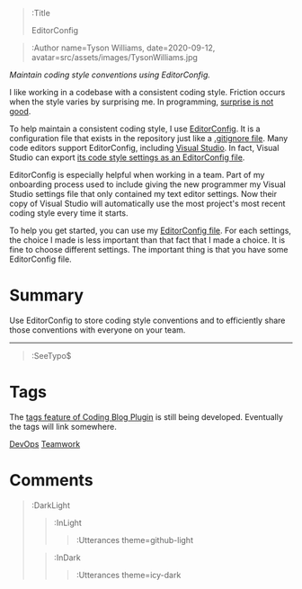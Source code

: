 > :Title
>
> EditorConfig

> :Author name=Tyson Williams,
>         date=2020-09-12,
>         avatar=src/assets/images/TysonWilliams.jpg

_Maintain coding style conventions using EditorConfig._

I like working in a codebase with a consistent coding style.  Friction occurs when the style varies by surprising me.  In programming, [surprise is not good](https://en.wikipedia.org/wiki/Principle_of_least_astonishment).

To help maintain a consistent coding style, I use [EditorConfig](https://editorconfig.org/).  It is a configuration file that exists in the repository just like a [.gitignore file](https://git-scm.com/docs/gitignore).  Many code editors support EditorConfig, including [Visual Studio](https://docs.microsoft.com/en-us/visualstudio/ide/create-portable-custom-editor-options).  In fact, Visual Studio can export [its code style settings as an EditorConfig file](https://docs.microsoft.com/en-us/visualstudio/ide/code-styles-and-code-cleanup#code-styles-in-editorconfig-files).

EditorConfig is especially helpful when working in a team.  Part of my onboarding process used to include giving the new programmer my Visual Studio settings file that only contained my text editor settings.  Now their copy of Visual Studio will automatically use the most project's most recent coding style every time it starts.

To help you get started, you can use my [EditorConfig file](https://github.com/TysonMN/tyson-williams-blog/blob/master/src/assets/text/.editorconfig).  For each settings, the choice I made is less important than that fact that I made a choice.  It is fine to choose different settings.  The important thing is that you have some EditorConfig file.

# Summary

Use EditorConfig to store coding style conventions and to efficiently share those conventions with everyone on your team.

---

> :SeeTypo$

# Tags

The [tags feature of Coding Blog Plugin](https://connect-platform.github.io/coding-blog-plugin/tags) is still being developed.  Eventually the tags will link somewhere.

[DevOps](:Tag) [Teamwork](:Tag)

# Comments

> :DarkLight
> > :InLight
> >
> > > :Utterances theme=github-light
>
> > :InDark
> >
> > > :Utterances theme=icy-dark
